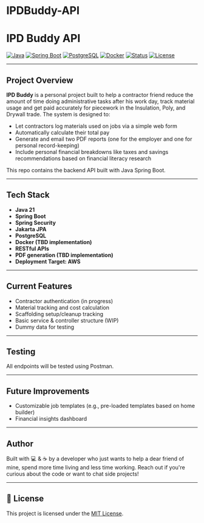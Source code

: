 # IPDBuddy-API

# IPD Buddy API

[![Java](https://img.shields.io/badge/Backend-Java%2021-blue?logo=java)](https://www.oracle.com/java/)
[![Spring Boot](https://img.shields.io/badge/Framework-Spring%20Boot-6DB33F?logo=springboot)](https://spring.io/projects/spring-boot)
[![PostgreSQL](https://img.shields.io/badge/Database-PostgreSQL-336791?logo=postgresql)](https://www.postgresql.org/)
[![Docker](https://img.shields.io/badge/Containerized-Docker-blue?logo=docker)](https://www.docker.com/)
[![Status](https://img.shields.io/badge/Status-Work%20in%20Progress-yellow)]()
[![License](https://img.shields.io/badge/License-MIT-green)](./LICENSE)

---

## Project Overview

**IPD Buddy** is a personal project built to help a contractor friend reduce the amount of time doing administrative tasks after his work day, track material usage and get paid accurately for piecework in the Insulation, Poly, and Drywall trade. The system is designed to:
- Let contractors log materials used on jobs via a simple web form
- Automatically calculate their total pay
- Generate and email two PDF reports (one for the employer and one for personal record-keeping)
- Include personal financial breakdowns like taxes and savings recommendations based on financial literacy research

This repo contains the backend API built with Java Spring Boot.

---

##  Tech Stack

- **Java 21**
- **Spring Boot**
- **Spring Security**
- **Jakarta JPA**
- **PostgreSQL**
- **Docker (TBD implementation)** 
- **RESTful APIs**
- **PDF generation (TBD implementation)**
- **Deployment Target: AWS**

---

##  Current Features

- Contractor authentication (in progress)
- Material tracking and cost calculation
- Scaffolding setup/cleanup tracking
- Basic service & controller structure (WIP)
- Dummy data for testing

---

## Testing

All endpoints will be tested using Postman.

---

## Future Improvements

- Customizable job templates (e.g., pre-loaded templates based on home builder)
- Financial insights dashboard

---

## Author

Built with 💻 & ☕ by a developer who just wants to help a dear friend of mine, spend more time living and less time working.
Reach out if you're curious about the code or want to chat side projects!

---

## 📄 License

This project is licensed under the [MIT License](./LICENSE).
